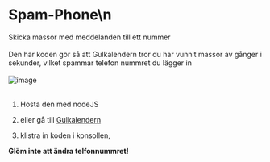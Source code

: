 # Spam-Phone\n
Skicka massor med meddelanden till ett nummer<br>
<br>
Den här koden gör så att Gulkalendern tror du har vunnit massor av gånger i sekunder, vilket spammar telefon nummret du lägger in<br>
<br>
![image](https://github.com/Muminwilmer/Spam-Phone/assets/113240095/cf5d7a07-e6e9-4dfa-9055-6f35617c8bef)<br>
<br>
1. Hosta den med nodeJS<br>

1. eller gå till [Gulkalendern](https://gulkalender.se)<br>
2. klistra in koden i konsollen,

**Glöm inte att ändra telfonnummret!**
